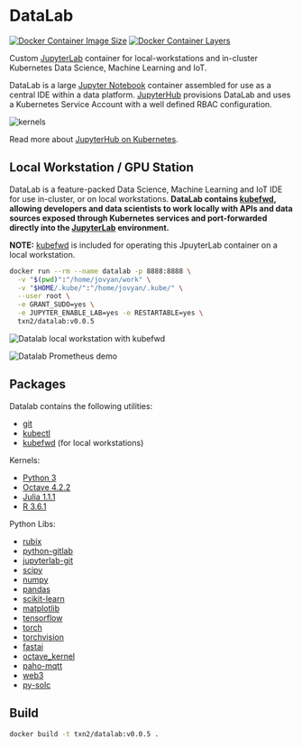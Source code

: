 # DataLab
[![Docker Container Image Size](https://shields.beevelop.com/docker/image/image-size/txn2/datalab/latest.svg)](https://hub.docker.com/r/txn2/datalab/tags)
[![Docker Container Layers](https://shields.beevelop.com/docker/image/layers/txn2/datalab/latest.svg)](https://hub.docker.com/r/txn2/datalab/tags)

Custom [JupyterLab] container for local-workstations and in-cluster Kubernetes Data Science, Machine Learning and IoT.

DataLab is a large [Jupyter Notebook] container assembled for use as a central IDE within a data platform. [JupyterHub] provisions DataLab and uses a Kubernetes Service Account with a well defined RBAC configuration. 

![kernels](https://github.com/txn2/datalab/blob/master/kernels.png?raw=true)

Read more about [JupyterHub on Kubernetes].

## Local Workstation / GPU Station

DataLab is a feature-packed Data Science, Machine Learning and IoT IDE  for use in-cluster, or on local workstations. **DataLab contains [kubefwd], allowing developers and data scientists to work locally with APIs and data sources exposed through Kubernetes services and port-forwarded directly into the [JupyterLab] environment.** 

**NOTE:** [kubefwd] is included for operating this JpuyterLab container on a local workstation.

```bash 
docker run --rm --name datalab -p 8888:8888 \
  -v "$(pwd)":"/home/jovyan/work" \
  -v "$HOME/.kube/":"/home/jovyan/.kube/" \
  --user root \
  -e GRANT_SUDO=yes \
  -e JUPYTER_ENABLE_LAB=yes -e RESTARTABLE=yes \
  txn2/datalab:v0.0.5
```

![Datalab local workstation with kubefwd](https://github.com/txn2/datalab/blob/master/datalab-local-kubefwd.png?raw=true)

![Datalab Prometheus demo](https://github.com/txn2/datalab/blob/master/datalab-local-kubefwd-prom.png?raw=true)


## Packages

Datalab contains the following utilities:
- [git](https://git-scm.com/)
- [kubectl]
- [kubefwd] (for local workstations)

Kernels:
- [Python 3](https://www.python.org/)
- [Octave 4.2.2](https://www.gnu.org/software/octave/)
- [Julia 1.1.1](https://julialang.org/)
- [R 3.6.1](https://www.r-project.org/)

Python Libs:
- [rubix](http://docs.nurtch.com/en/latest/rubix-library)
- [python-gitlab](https://python-gitlab.readthedocs.io/en/stable/)
- [jupyterlab-git](https://github.com/jupyterlab/jupyterlab-git)
- [scipy](https://www.scipy.org/)
- [numpy](https://www.numpy.org/)
- [pandas](https://pandas.pydata.org/)
- [scikit-learn](https://scikit-learn.org/stable/)
- [matplotlib](https://matplotlib.org/)
- [tensorflow](https://www.tensorflow.org/)
- [torch](https://pytorch.org/)
- [torchvision](https://pytorch.org/docs/stable/torchvision/index.html)
- [fastai](https://www.fast.ai/)
- [octave_kernel](https://github.com/Calysto/octave_kernel)
- [paho-mqtt](https://www.eclipse.org/paho/clients/python/docs/)
- [web3](https://web3py.readthedocs.io/en/stable/)
- [py-solc](https://github.com/ethereum/py-solc)


## Build

```bash 
docker build -t txn2/datalab:v0.0.5 .
```

[kubefwd]: https://github.com/txn2/kubefwd
[kubectl]: https://kubernetes.io/docs/reference/kubectl/overview/
[Jupyter Notebook]: https://jupyter.org/
[JupyterHub]: https://jupyterhub.readthedocs.io/en/stable/
[JupyterHub on Kubernetes]: https://zero-to-jupyterhub.readthedocs.io/
[JupyterLab]: https://jupyterlab.readthedocs.io/en/stable/